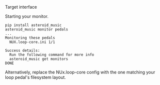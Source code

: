Target interface

Starting your monitor. 
```shell
pip install asteroid_music 
asteroid_music monitor pedals
...
Monitoring these pedals
  NUX.loop-core.ini 1/1

Success details:
  Run the following command for more info
  asteroid_music get monitors
DONE
```
Alternatively, replace the NUx.loop-core config with the one matching your
loop pedal's filesystem layout.
